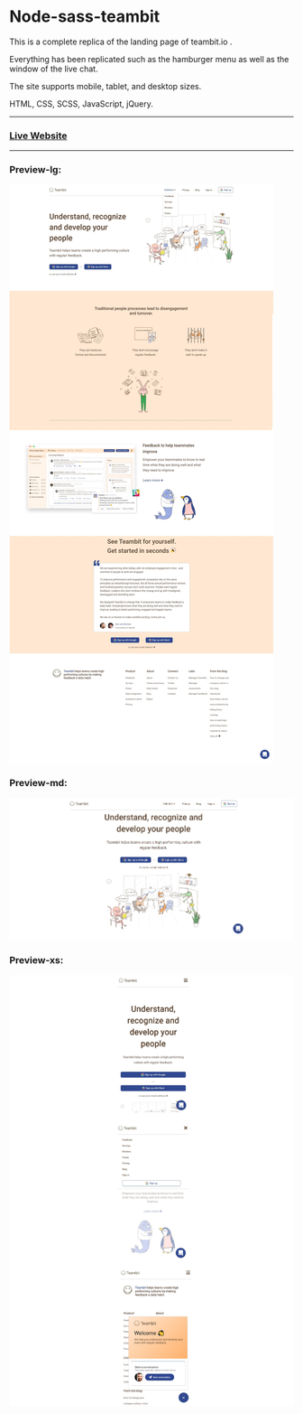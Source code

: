 # Node-sass-teambit
This is a complete replica of the landing page of teambit.io .  

Everything has been replicated such as the hamburger menu as well as the window of the live chat.  

The site supports mobile, tablet, and desktop sizes.

HTML, CSS, SCSS, JavaScript, jQuery.

***
### [Live Website](https://gianluigivitale.github.io/node-sass-teambit/)
***
### Preview-lg:
![Preview](img/preview-lg.jpg "Preview")
### Preview-md:
![Preview](img/preview-md.jpg "Preview")
### Preview-xs:
![Preview](img/preview-xs.jpg "Preview")
